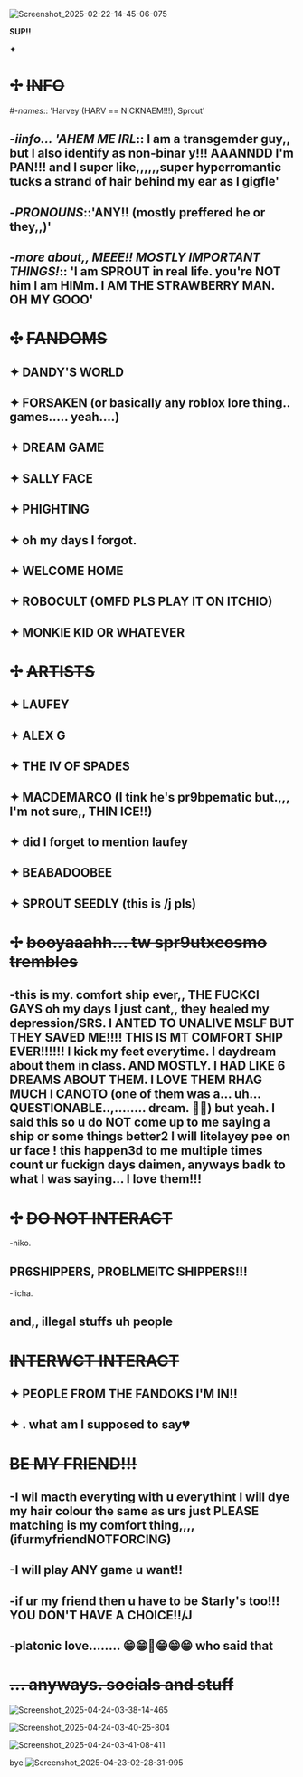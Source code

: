 ![Screenshot_2025-02-22-14-45-06-075](https://github.com/user-attachments/assets/8b1b9749-a3c4-42d2-b88c-e47d0b7bffca)


**SUP!!**

 ✦

# ✢ ~~INFO~~
#-*names*:: 'Harvey (HARV == NICKNAEM!!!), Sprout'

## -*iinfo... 'AHEM ME IRL*:: I am a transgemder guy,, but I also identify as non-binar y!!! AAANNDD I'm PAN!!! and I super like,,,,,,super hyperromantic tucks a strand of hair behind my ear as I gigfle'
## -*PRONOUNS*::'ANY!! (mostly preffered he or they,,)'
## -*more about,, MEEE!! MOSTLY IMPORTANT THINGS!*:: 'I am SPROUT in real life. you're NOT him I am HIMm. I AM THE STRAWBERRY MAN. OH MY GOOO'

# ✣ ~~FANDOMS~~
## ✦ DANDY'S WORLD
## ✦ FORSAKEN (or basically any roblox lore thing.. games..... yeah....)
## ✦ DREAM GAME
## ✦ SALLY FACE
## ✦ PHIGHTING
## ✦ oh my days I forgot. 
## ✦ WELCOME HOME
## ✦ ROBOCULT (OMFD PLS PLAY IT ON ITCHIO) 
## ✦ MONKIE KID OR WHATEVER


# ✢ ~~ARTISTS~~
## ✦ LAUFEY
## ✦ ALEX G
## ✦ THE IV OF SPADES
## ✦ MACDEMARCO (I tink he's pr9bpematic but.,,, I'm not sure,, THIN ICE!!) 
## ✦ did I forget to mention laufey
## ✦ BEABADOOBEE
## ✦ SPROUT SEEDLY             (this is /j pls) 

# ✢ ~~booyaaahh... tw spr9utxcosmo trembles~~
## -this is my. comfort ship ever,, THE FUCKCI GAYS oh my days I just cant,, they healed my depression/SRS. I ANTED TO UNALIVE MSLF BUT THEY SAVED ME!!!! THIS IS MT COMFORT SHIP EVER!!!!!! I kick my feet everytime. I daydream about them in class. AND MOSTLY. I HAD LIKE 6 DREAMS ABOUT THEM. I LOVE THEM RHAG MUCH I CANOTO (one of them was a... uh... QUESTIONABLE..,........ dream. 🙁👅) but yeah. I said this so u do NOT come up to me saying a ship or some things better2 I will litelayey pee on ur face ! this happen3d to me multiple times count ur fuckign days daimen, anyways badk to what I was saying... I love them!!!

# ✢ ~~DO NOT INTERACT~~
-niko.
## PR6SHIPPERS, PROBLMEITC SHIPPERS!!! 
-licha.
## and,, illegal stuffs uh people

# ~~INTERWCT INTERACT~~
## ✦ PEOPLE FROM THE FANDOKS I'M IN!! 
## ✦ . what am I supposed to say💔

# ~~BE MY FRIEND!!!~~
## -I wil macth everyting with u everythint I will dye my hair colour the same as urs just PLEASE matching is my comfort thing,,,, (ifurmyfriendNOTFORCING) 
## -I will play ANY game u want!! 
## -if ur my friend then u have to be Starly's too!!! YOU DON'T HAVE A CHOICE!!/J
## -platonic love........ 😁😁👅😁😁😁 who said that

# ~~... anyways. socials and stuff~~

![Screenshot_2025-04-24-03-38-14-465](https://github.com/user-attachments/assets/df182ada-f13d-477c-91e1-e726f72a08b7)

![Screenshot_2025-04-24-03-40-25-804](https://github.com/user-attachments/assets/df78426a-18f2-44c8-a6f2-8488fdd912bf)

![Screenshot_2025-04-24-03-41-08-411](https://github.com/user-attachments/assets/cee5ce22-2cdb-4d6b-9590-084c3a0ce40f)









bye
![Screenshot_2025-04-23-02-28-31-995](https://github.com/user-attachments/assets/29a13f76-04dc-4e14-9e43-8d449c64ecb5)



